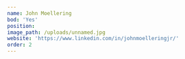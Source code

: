 ```yaml
---
name: John Moellering
bod: 'Yes'
position:
image_path: /uploads/unnamed.jpg
website: 'https://www.linkedin.com/in/johnmoelleringjr/'
order: 2
---
```


